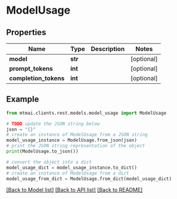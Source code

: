 # ModelUsage


## Properties

Name | Type | Description | Notes
------------ | ------------- | ------------- | -------------
**model** | **str** |  | [optional] 
**prompt_tokens** | **int** |  | [optional] 
**completion_tokens** | **int** |  | [optional] 

## Example

```python
from mtmai.clients.rest.models.model_usage import ModelUsage

# TODO update the JSON string below
json = "{}"
# create an instance of ModelUsage from a JSON string
model_usage_instance = ModelUsage.from_json(json)
# print the JSON string representation of the object
print(ModelUsage.to_json())

# convert the object into a dict
model_usage_dict = model_usage_instance.to_dict()
# create an instance of ModelUsage from a dict
model_usage_from_dict = ModelUsage.from_dict(model_usage_dict)
```
[[Back to Model list]](../README.md#documentation-for-models) [[Back to API list]](../README.md#documentation-for-api-endpoints) [[Back to README]](../README.md)


